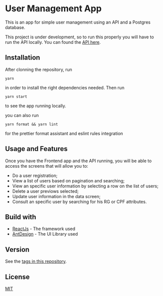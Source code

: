 
# User Management App

This is an app for simple user management using an API and a Postgres database.

This project is under development, so to run this properly you will have to run the API locally. You can found the [API here](https://github.com/oliveiraD4vi/user-management-api).

## Installation

After clonning the repository, run

```
yarn
```
in order to install the right dependencies needed. Then run

```
yarn start
```
to see the app running locally.

you can also run

```
yarn format && yarn lint
```
for the prettier format assistant and eslint rules integration

## Usage and Features

Once you have the Frontend app and the API running, you will be able to access the screens that will allow you to:

- Do a user registration;
- View a list of users based on pagination and searching;
- View an specific user information by selecting a row on the list of users;
- Delete a user previows selected;
- Update user information in the data screen;
- Consult an specific user by searching for his RG or CPF attributes.

## Build with

* [ReactJs](https://pt-br.reactjs.org/) - The framework used
* [AntDesign](https://ant.design/docs/react/introduce) - The UI Library used

## Version

See the [tags in this repository](https://github.com/oliveiraD4vi/user-management-app/tags).

## License
[MIT](https://choosealicense.com/licenses/mit/)
